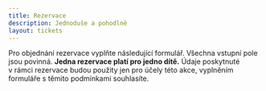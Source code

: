 ```yaml
---
title: Rezervace
description: Jednoduše a pohodlně
layout: tickets
---
```


Pro objednání rezervace vyplňte následující formulář. Všechna vstupní pole jsou povinná. **Jedna rezervace platí pro jedno dítě.** Údaje poskytnuté v&nbsp;rámci rezervace budou použity jen pro&nbsp;účely této akce, vyplněním formuláře s těmito podmínkami souhlasíte.
